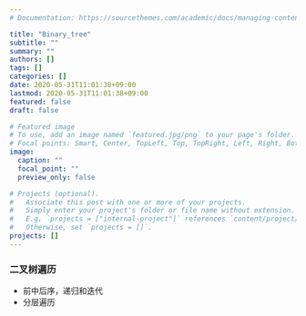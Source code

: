 ```yaml
---
# Documentation: https://sourcethemes.com/academic/docs/managing-content/

title: "Binary_tree"
subtitle: ""
summary: ""
authors: []
tags: []
categories: []
date: 2020-05-31T11:01:38+09:00
lastmod: 2020-05-31T11:01:38+09:00
featured: false
draft: false

# Featured image
# To use, add an image named `featured.jpg/png` to your page's folder.
# Focal points: Smart, Center, TopLeft, Top, TopRight, Left, Right, BottomLeft, Bottom, BottomRight.
image:
  caption: ""
  focal_point: ""
  preview_only: false

# Projects (optional).
#   Associate this post with one or more of your projects.
#   Simply enter your project's folder or file name without extension.
#   E.g. `projects = ["internal-project"]` references `content/project/deep-learning/index.md`.
#   Otherwise, set `projects = []`.
projects: []
---
```


### 二叉树遍历

- 前中后序，递归和迭代
- 分层遍历